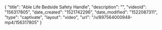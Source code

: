 {
    "title": "Able Life Bedside Safety Handle",
    "description": "",
    "videoid": "156317805",
    "date_created": "1521742296",
    "date_modified": "1522087311",
    "type": "captivate",
    "layout": "video",
    "url": "\/v\/897564000948-mp4\/156317805"
}